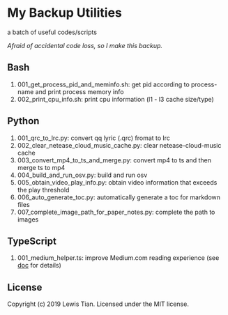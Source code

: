 # My Backup Utilities

a batch of useful codes/scripts

*Afraid of accidental code loss, so I make this backup.*

## Bash
1. 001_get_process_pid_and_meminfo.sh: get pid according to process-name and print process memory info
2. 002_print_cpu_info.sh: print cpu information (l1 - l3 cache size/type)

## Python
1. 001_qrc_to_lrc.py: convert qq lyric (.qrc) fromat to lrc
2. 002_clear_netease_cloud_music_cache.py: clear netease-cloud-music cache
3. 003_convert_mp4_to_ts_and_merge.py: convert mp4 to ts and then merge ts to mp4
4. 004_build_and_run_osv.py: build and run osv
5. 005_obtain_video_play_info.py: obtain video information that exceeds the play threshold
6. 006_auto_generate_toc.py: automatically generate a toc for markdown files
7. 007_complete_image_path_for_paper_notes.py: complete the path to images

## TypeScript
1. 001_medium_helper.ts: improve Medium.com reading experience (see [doc](TypeScript/001_medium_helper.md) for details)

## License

Copyright (c) 2019 Lewis Tian. Licensed under the MIT license.